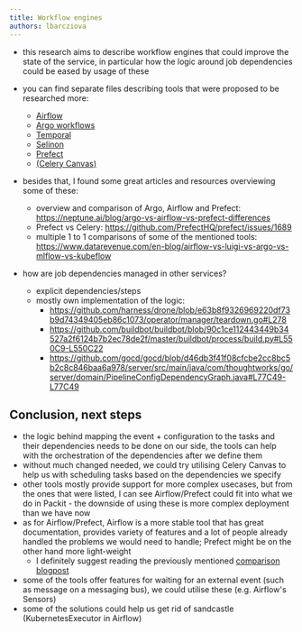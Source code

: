 ```yaml
---
title: Workflow engines
authors: lbarcziova
---
```


- this research aims to describe workflow engines that could improve the state of the service, in particular
  how the logic around job dependencies could be eased by usage of these

- you can find separate files describing tools that were proposed to be researched more:

  - [Airflow](airflow.md)
  - [Argo workflows](argo-workflows.md)
  - [Temporal](temporal.md)
  - [Selinon](selinon.md)
  - [Prefect](prefect.md)
  - [(Celery Canvas)](celery-canvas.md)

- besides that, I found some great articles and resources overviewing some of these:
  - overview and comparison of Argo, Airflow and Prefect: https://neptune.ai/blog/argo-vs-airflow-vs-prefect-differences
  - Prefect vs Celery: https://github.com/PrefectHQ/prefect/issues/1689
  - multiple 1 to 1 comparisons of some of the mentioned tools: https://www.datarevenue.com/en-blog/airflow-vs-luigi-vs-argo-vs-mlflow-vs-kubeflow
- how are job dependencies managed in other services?
  - explicit dependencies/steps
  - mostly own implementation of the logic:
    - https://github.com/harness/drone/blob/e63b8f9326969220df73b9d74349405eb86c1073/operator/manager/teardown.go#L278
    - https://github.com/buildbot/buildbot/blob/90c1ce112443449b34527a2f6124b7b2ec78de2f/master/buildbot/process/build.py#L550C9-L550C22
    - https://github.com/gocd/gocd/blob/d46db3f41f08cfcbe2cc8bc5b2c8c846baa6a978/server/src/main/java/com/thoughtworks/go/server/domain/PipelineConfigDependencyGraph.java#L77C49-L77C49

## Conclusion, next steps

- the logic behind mapping the event + configuration to the tasks and their dependencies
  needs to be done on our side, the tools can help with the orchestration of the dependencies
  after we define them
- without much changed needed, we could try utilising Celery Canvas to help us with
  scheduling tasks based on the dependencies we specify
- other tools mostly provide support for more complex usecases, but from the ones that were listed,
  I can see Airflow/Prefect could fit into what we do in Packit - the downside of using these
  is more complex deployment than we have now
- as for Airflow/Prefect, Airflow is a more stable tool that has great documentation, provides variety of
  features and a lot of people already handled the problems we would need to handle; Prefect might be on the other hand more light-weight
  - I definitely suggest reading the previously mentioned [comparison blogpost](https://neptune.ai/blog/argo-vs-airflow-vs-prefect-differences)
- some of the tools offer features for waiting for an external event (such as message on a messaging bus), we could
  utilise these (e.g. Airflow's Sensors)
- some of the solutions could help us get rid of sandcastle (KubernetesExecutor in Airflow)
